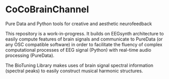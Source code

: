 # CoCoBrainChannel
Pure Data and Python tools for creative and aesthetic neurofeedback

This repository is a work-in-progress.
It builds on EEGsynth architecture to easily compute features of brain signals and communicate to PureData (or any OSC compatible software) 
in order to facilitate the fluency of complex computational processes of EEG signal (Python) with real-time audio processing (PureData).

The BioTuning Library makes uses of brain signal spectral information (spectral peaks) to easily construct musical harmonic structures.  
